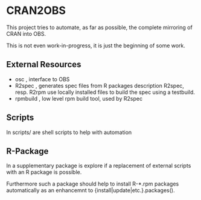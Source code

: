 # CRAN2OBS

This project tries to automate, as far as possible, the complete
mirroring of CRAN into OBS.

This is not even work-in-progress, it is just the beginning of some work.

## External Resources

- osc , interface to OBS
- R2spec , generates spec files from R packages description
  R2spec, resp. R2rpm use locally installed files to build the spec
  using a testbuild.
- rpmbuild , low level rpm build tool, used by R2spec

## Scripts

In scripts/ are shell scripts to help with automation

## R-Package

In a supplementary package is explore if a replacement of external
scripts with an R package is possible.

Furthermore such a package should help to install R-*.rpm packages
automatically as an enhancemnt to {install|update|etc.}.packages().